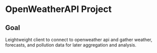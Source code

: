 # OpenWeatherAPI Project

## Goal

Leightweight client to connect to openweather api and gather weather, forecasts, and pollution data for later aggregation and analysis.
